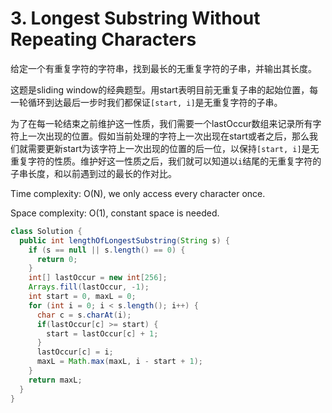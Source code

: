 # 3. Longest Substring Without Repeating Characters

给定一个有重复字符的字符串，找到最长的无重复字符的子串，并输出其长度。

这题是sliding window的经典题型。用start表明目前无重复子串的起始位置，每一轮循环到达最后一步时我们都保证`[start, i]`是无重复字符的子串。

为了在每一轮结束之前维护这一性质，我们需要一个lastOccur数组来记录所有字符上一次出现的位置。假如当前处理的字符上一次出现在start或者之后，那么我们就需要更新start为该字符上一次出现的位置的后一位，以保持`[start, i]`是无重复字符的性质。维护好这一性质之后，我们就可以知道以`i`结尾的无重复字符的子串长度，和以前遇到过的最长的作对比。

Time complexity: O(N), we only access every character once.

Space complexity: O(1), constant space is needed.

```java
class Solution {
  public int lengthOfLongestSubstring(String s) {
    if (s == null || s.length() == 0) {
      return 0;
    }
    int[] lastOccur = new int[256];
    Arrays.fill(lastOccur, -1);
    int start = 0, maxL = 0;
    for (int i = 0; i < s.length(); i++) {
      char c = s.charAt(i);
      if(lastOccur[c] >= start) {
        start = lastOccur[c] + 1;
      }
      lastOccur[c] = i;
      maxL = Math.max(maxL, i - start + 1);
    }
    return maxL;
  }
}
```